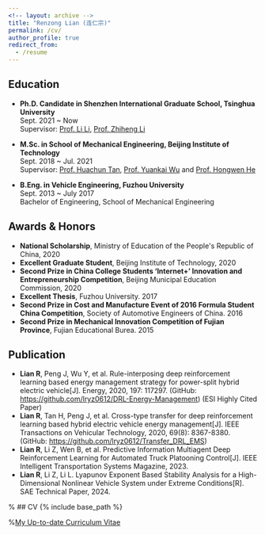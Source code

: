 ```yaml
---
<!-- layout: archive -->
title: "Renzong Lian (连仁宗)"
permalink: /cv/
author_profile: true
redirect_from:
  - /resume
---
```


## Education
* **Ph.D. Candidate in Shenzhen International Graduate School, Tsinghua University**  
  Sept. 2021 ~ Now  
  Supervisor: [Prof. Li Li](https://scholar.google.com/citations?user=pgHpCMEAAAAJ&hl=en), [Prof. Zhiheng Li](https://www.sigs.tsinghua.edu.cn/lzh/main.htm)
  

* **M.Sc. in School of Mechanical Engineering, Beijing Institute of Technology**  
  Sept. 2018 ~ Jul. 2021  
  Supervisor: [Prof. Huachun Tan](https://scholar.google.com/citations?user=dQF3w18AAAAJ&hl=en), [Prof. Yuankai Wu](http://Kaimaoge.github.io/) and [Prof. Hongwen He](https://scholar.google.com/citations?user=eQ016bkAAAAJ&hl=en)

  
* **B.Eng. in Vehicle Engineering, Fuzhou University**  
  Sept. 2013 ~ July 2017     
  Bachelor of Engineering, School of Mechanical Engineering  


## Awards & Honors
* **National Scholarship**, Ministry of Education of the People's Republic of China, 2020
* **Excellent Graduate Student**, Beijing Institute of Technology, 2020
* **Second Prize in China College Students ‘Internet+’ Innovation and Entrepreneurship Competition**, Beijing Municipal Education Commission, 2020
* **Excellent Thesis**, Fuzhou University. 2017
* **Second Prize in Cost and Manufacture Event of 2016 Formula Student China Competition**, Society of Automotive Engineers of China. 2016
* **Second Prize in Mechanical Innovation Competition of Fujian Province**, Fujian Educational Burea. 2015


## Publication

* **Lian R**, Peng J, Wu Y, et al. Rule-interposing deep reinforcement learning based energy management strategy for power-split hybrid electric vehicle[J]. Energy, 2020, 197: 117297. (GitHub: https://github.com/lryz0612/DRL-Energy-Management) (ESI Highly Cited Paper) 
* **Lian R**, Tan H, Peng J, et al. Cross-type transfer for deep reinforcement learning based hybrid electric vehicle energy management[J]. IEEE Transactions on Vehicular Technology, 2020, 69(8): 8367-8380. (GitHub: https://github.com/lryz0612/Transfer_DRL_EMS)
* **Lian R**, Li Z, Wen B, et al. Predictive Information Multiagent Deep Reinforcement Learning for Automated Truck Platooning Control[J]. IEEE Intelligent Transportation Systems Magazine, 2023.
* **Lian R**, Li Z, Li L. Lyapunov Exponent Based Stability Analysis for a High-Dimensional Nonlinear Vehicle System under Extreme Conditions[R]. SAE Technical Paper, 2024.


% ## CV
{% include base_path %}

%[My Up-to-date Curriculum Vitae](http://lryz0612.github.io/files/CV-Renzong%20Lian.pdf)

